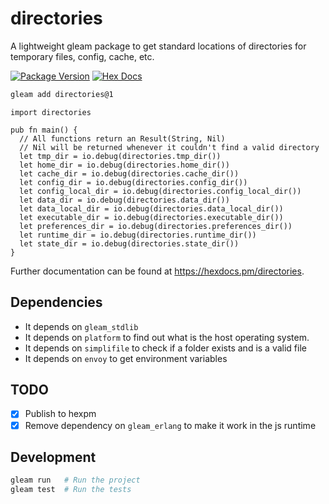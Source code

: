 # directories

A lightweight gleam package to get standard locations of directories for temporary files, config, cache, etc.


[![Package Version](https://img.shields.io/hexpm/v/directories)](https://hex.pm/packages/directories)
[![Hex Docs](https://img.shields.io/badge/hex-docs-ffaff3)](https://hexdocs.pm/directories/)

```sh
gleam add directories@1
```
```gleam
import directories

pub fn main() {
  // All functions return an Result(String, Nil)
  // Nil will be returned whenever it couldn't find a valid directory
  let tmp_dir = io.debug(directories.tmp_dir())
  let home_dir = io.debug(directories.home_dir())
  let cache_dir = io.debug(directories.cache_dir())
  let config_dir = io.debug(directories.config_dir())
  let config_local_dir = io.debug(directories.config_local_dir())
  let data_dir = io.debug(directories.data_dir())
  let data_local_dir = io.debug(directories.data_local_dir())
  let executable_dir = io.debug(directories.executable_dir())
  let preferences_dir = io.debug(directories.preferences_dir())
  let runtime_dir = io.debug(directories.runtime_dir())
  let state_dir = io.debug(directories.state_dir())
}
```

Further documentation can be found at <https://hexdocs.pm/directories>.

## Dependencies
- It depends on `gleam_stdlib`
- It depends on `platform` to find out what is the host operating system.
- It depends on `simplifile` to check if a folder exists and is a valid file
- It depends on `envoy` to get environment variables

## TODO
- [x] Publish to hexpm
- [x] Remove dependency on `gleam_erlang` to make it work in the js runtime

## Development

```sh
gleam run   # Run the project
gleam test  # Run the tests
```
